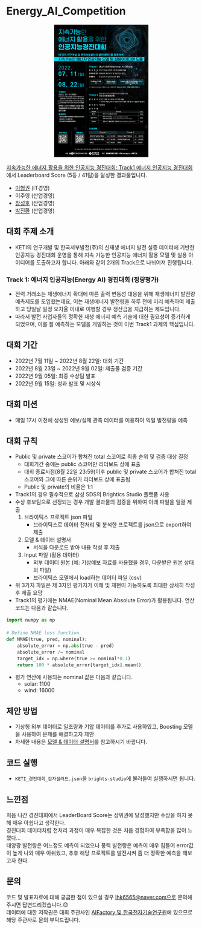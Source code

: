 # Energy_AI_Competition

<p align='center'>
    <img src='poster.jpg' width='250' height='350'>
</p>

[지속가능한 에너지 활용을 위한 인공지능 경진대회: Track1 에너지 인공지능 경진대회](https://aifactory.space/competition/detail/2083)에서 Leaderboard Score (5등 / 41팀)을 달성한 결과물입니다.
- [이형권](https://github.com/lhk6565) (IT경영)
- 이주영 (산업경영)
- [장성호](https://github.com/Jjineeq) (산업경영)
- [박진환](https://github.com/pjh09050) (산업경영)

## 대회 주제 소개
- KETI의 연구개발 및 한국서부발전(주)의 신재생 에너지 발전 실증 데이터에 기반한 인공지능 경진대회 운영을 통해 지속 가능한 인공지능 에너지 활용 모델 및 실용 아이디어를 도출하고자 합니다. 아래와 같이 2개의 Track으로 나뉘어져 진행됩니다.

### Track 1: 에너지 인공지능(Energy AI) 경진대회 (정량평가)
- 전력 거래소는 재생에너지 확대에 따른 출력 변동성 대응을 위해 재생에너지 발전량 예측제도를 도입했는데요, 이는 재생에너지 발전량을 하루 전에 미리 예측하여 제출하고 당일날 일정 오차율 이내로 이행할 경우 정산금을 지급하는 제도입니다.
- 따라서 발전 사업자들의 정확한 재생 에너지 예측 기술에 대한 필요성이 증가하게 되었으며, 이를 잘 예측하는 모델을 개발하는 것이 이번 Track1 과제의 핵심입니다.

## 대회 기간
- 2022년 7월 11일 ~ 2022년 8월 22일: 대회 기간
- 2022년 8월 23일 ~ 2022년 9월 02일: 제출물 검증 기간
- 2022년 9월 05일: 최종 수상팀 발표
- 2022년 9월 15일: 성과 발표 및 시상식

## 대회 미션
- 매일 17시 이전에 생성된 예보/실제 관측 데이터를 이용하여 익일 발전량을 예측

## 대회 규칙
- Public 및 private 스코어가 합쳐진 total 스코어로 최종 순위 및 검증 대상 결정
    - 대회기간 중에는 public 스코어만 리더보드 상에 표출
    - 대회 종료시점(8월 22일 23:59)이후 public 및 private 스코어가 합쳐진 total 스코어와 그에 따른 순위가 리더보드 상에 표출됨
    - Public 및 private의 비율은 1:1
- Track1의 경우 필수적으로 삼성 SDS의 Brightics Studio 플랫폼 사용
- 수상 후보팀으로 선정되는 경우 개발 결과물의 검증을 위하여 아래 파일을 일괄 제출
    1. 브라이틱스 프로젝트 json 파일
        - 브라이틱스로 데이터 전처리 및 분석한 프로젝트를 json으로 export하여 제출
    2. 모델 & 데이터 설명서
        - 서식을 다운로드 받아 내용 작성 후 제출
    3. Input 파일 (활용 데이터)
        - 외부 데이터 원본 (예: 기상예보 자료를 사용했을 경우, 다운받은 원본 상태의 파일)
        - 브라이틱스 모델에서 load하는 데이터 파일 (csv)
- 위 3가지 파일은 제 3자인 평가자가 이해 및 재현이 가능하도록 최대한 상세히 작성 후 제출 요망
- Track1의 평가에는 NMAE(Nominal Mean Absolute Error)가 활용됩니다. 연산 코드는 다음과 같습니다.
```python
import numpy as np

# Define NMAE loss function
def NMAE(true, pred, nominal):
    absolute_error = np.abs(true - pred)
    absolute_error /= nominal
    target_idx = np.where(true >= nominal*0.1)
    return 100 * absolute_error[target_idx].mean()
```
- 평가 연산에 사용되는 nominal 값은 다음과 같습니다.
    - solar: 1100
    - wind: 16000

## 제안 방법
- 기상청 외부 데이터로 일조량과 기압 데이터를 추가로 사용하였고, Boosting 모델을 사용하여 문제를 해결하고자 제안
- 자세한 내용은 [모델 & 데이터 설명서](모델&데이터설명서_감자샐러드.pdf)를 참고하시기 바랍니다.

## 코드 실행
- `KETI_경진대회_감자샐러드.json`을 `brights-studio`에 불러들여 실행하시면 됩니다.

## 느낀점
처음 나간 경진대회에서 LeaderBoard Score는 상위권에 달성했지만 수상을 하지 못해 매우 아쉽다고 생각한다.<br>
경진대회 데이터처럼 전처리 과정이 매우 복잡한 것은 처음 경험하여 부족함을 많이 느꼈다...<br>
태양광 발전량은 어느정도 예측이 되었으나 풍력 발전량은 예측이 매우 힘들어 error값이 높게 나와 매우 아쉬웠고, 추후 해당 프로젝트를 발전시켜 좀 더 정확한 예측을 해보고자 한다.

## 문의
코드 및 발표자료에 대해 궁금한 점이 있으실 경우 lhk6565@naver.com으로 문의해주시면 답변드리겠습니다.:blush:<br>
데이터에 대한 저작권은 대회 주관사인 [AIFactory 및 한국전자기술연구원](https://aifactory.space/)에 있으므로 해당 주관사로 문의 부탁드립니다.
